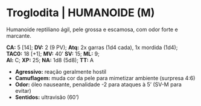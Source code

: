 # Troglodita | HUMANOIDE (M)

Humanoide reptiliano ágil, pele grossa e escamosa, com odor forte e marcante.  

**CA:** 5 [14]; **DV:** 2 (9 PV); **Atq:** 2x garras (1d4 cada), 1x mordida (1d4);  
**TAC0:** 18 [+1]; **MV:** 40’ **SV:** 15; **ML:** 9;  
**Al:** C; **XP:** 25; **NA:** 1d8 (5d8); **TT:** A  

- **Agressivo:** reação geralmente hostil  
- **Camuflagem:** muda cor da pele para mimetizar ambiente (surpresa 4:6)  
- **Odor:** óleo nauseante, penalidade -2 para ataques à 5’ (SV-M para evitar)  
- **Sentidos:** ultravisão (60’)